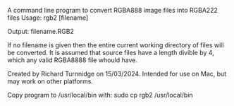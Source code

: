 A command line program to convert RGBA888 image files into RGBA222 files
Usage: rgb2 [filename]

Output: filename.RGB2

If no filename is given then the entire current working directory of files will be converted.
It is assumed that source files have a length divible by 4, which any valid RGBA8888 file whould have.

Created by Richard Turnnidge on 15/03/2024.
Intended for use on Mac, but may work on other platforms.

Copy program to /usr/local/bin
with:
sudo cp rgb2 /usr/local/bin
